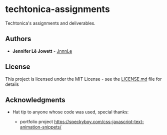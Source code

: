 # techtonica-assignments
Techtonica's assignments and deliverables.

## Authors

* **Jennifer Lê Jowett** - [JnnnLe](https://github.com/jnnnle)

## License

This project is licensed under the MIT License - see the [LICENSE.md](LICENSE.md) file for details

## Acknowledgments

* Hat tip to anyone whose code was used, special thanks: 

  * portfolio project https://speckyboy.com/css-javascript-text-animation-snippets/
